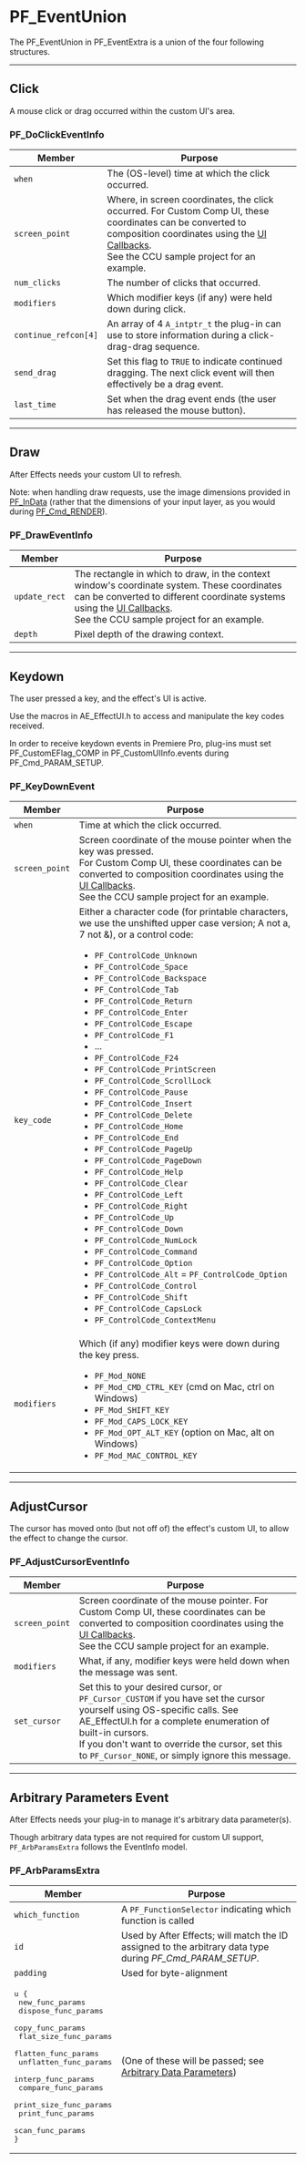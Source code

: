 # PF_EventUnion

The PF_EventUnion in PF_EventExtra is a union of the four following structures.

---

## Click

A mouse click or drag occurred within the custom UI's area.

### PF_DoClickEventInfo

|        Member        |                                                                                                            Purpose                                                                                                            |
| -------------------- | ----------------------------------------------------------------------------------------------------------------------------------------------------------------------------------------------------------------------------- |
| `when`               | The (OS-level) time at which the click occurred.                                                                                                                                                                              |
| `screen_point`       | Where, in screen coordinates, the click occurred. For Custom Comp UI, these coordinates can be converted to composition coordinates using the [UI Callbacks](ui-callbacks.md).<br/>See the CCU sample project for an example. |
| `num_clicks`         | The number of clicks that occurred.                                                                                                                                                                                           |
| `modifiers`          | Which modifier keys (if any) were held down during click.                                                                                                                                                                     |
| `continue_refcon[4]` | An array of 4 `A_intptr_t` the plug-in can use to store information during a click-drag-drag sequence.                                                                                                                        |
| `send_drag`          | Set this flag to `TRUE` to indicate continued dragging. The next click event will then effectively be a drag event.                                                                                                           |
| `last_time`          | Set when the drag event ends (the user has released the mouse button).                                                                                                                                                        |

---

## Draw

After Effects needs your custom UI to refresh.

Note: when handling draw requests, use the image dimensions provided in [PF_InData](../effect-basics/PF_InData.md) (rather that the dimensions of your input layer, as you would during [PF_Cmd_RENDER](../effect-basics/command-selectors.md#frame-selectors)).

### PF_DrawEventInfo

|    Member     |                                                                                                                 Purpose                                                                                                                 |
| ------------- | --------------------------------------------------------------------------------------------------------------------------------------------------------------------------------------------------------------------------------------- |
| `update_rect` | The rectangle in which to draw, in the context window's coordinate system. These coordinates can be converted to different coordinate systems using the [UI Callbacks](ui-callbacks.md).<br/>See the CCU sample project for an example. |
| `depth`       | Pixel depth of the drawing context.                                                                                                                                                                                                     |

---

## Keydown

The user pressed a key, and the effect's UI is active.

Use the macros in AE_EffectUI.h to access and manipulate the key codes received.

In order to receive keydown events in Premiere Pro, plug-ins must set PF_CustomEFlag_COMP in PF_CustomUIInfo.events during PF_Cmd_PARAM_SETUP.

### PF_KeyDownEvent

|     Member     |                                                                                                                                                                                                                                                                                                                                                                                                                                                                                                                                                                                                                 Purpose                                                                                                                                                                                                                                                                                                                                                                                                                                                                                                                                                                                                                 |
| -------------- | --------------------------------------------------------------------------------------------------------------------------------------------------------------------------------------------------------------------------------------------------------------------------------------------------------------------------------------------------------------------------------------------------------------------------------------------------------------------------------------------------------------------------------------------------------------------------------------------------------------------------------------------------------------------------------------------------------------------------------------------------------------------------------------------------------------------------------------------------------------------------------------------------------------------------------------------------------------------------------------------------------------------------------------------------------------------------------------------------------------------------------------------------------------------------------------------------------------------------------------- |
| `when`         | Time at which the click occurred.                                                                                                                                                                                                                                                                                                                                                                                                                                                                                                                                                                                                                                                                                                                                                                                                                                                                                                                                                                                                                                                                                                                                                                                                       |
| `screen_point` | Screen coordinate of the mouse pointer when the key was pressed.<br/>For Custom Comp UI, these coordinates can be converted to composition coordinates using the [UI Callbacks](ui-callbacks.md).<br/>See the CCU sample project for an example.                                                                                                                                                                                                                                                                                                                                                                                                                                                                                                                                                                                                                                                                                                                                                                                                                                                                                                                                                                                        |
| `key_code`     | Either a character code (for printable characters, we use the unshifted upper case version; A not a, 7 not &), or a control code:<ul><li>`PF_ControlCode_Unknown`</li><li>`PF_ControlCode_Space`</li><li>`PF_ControlCode_Backspace`</li><li>`PF_ControlCode_Tab`</li><li>`PF_ControlCode_Return`</li><li>`PF_ControlCode_Enter`</li><li>`PF_ControlCode_Escape`</li><li>`PF_ControlCode_F1`</li><li>...</li><li>`PF_ControlCode_F24`</li><li>`PF_ControlCode_PrintScreen`</li><li>`PF_ControlCode_ScrollLock`</li><li>`PF_ControlCode_Pause`</li><li>`PF_ControlCode_Insert`</li><li>`PF_ControlCode_Delete`</li><li>`PF_ControlCode_Home`</li><li>`PF_ControlCode_End`</li><li>`PF_ControlCode_PageUp`</li><li>`PF_ControlCode_PageDown`</li><li>`PF_ControlCode_Help`</li><li>`PF_ControlCode_Clear`</li><li>`PF_ControlCode_Left`</li><li>`PF_ControlCode_Right`</li><li>`PF_ControlCode_Up`</li><li>`PF_ControlCode_Down`</li><li>`PF_ControlCode_NumLock`</li><li>`PF_ControlCode_Command`</li><li>`PF_ControlCode_Option`</li><li>`PF_ControlCode_Alt` = `PF_ControlCode_Option`</li><li>`PF_ControlCode_Control`</li><li>`PF_ControlCode_Shift`</li><li>`PF_ControlCode_CapsLock`</li><li>`PF_ControlCode_ContextMenu`</li></ul> |
| `modifiers`    | Which (if any) modifier keys were down during the key press.<ul><li>`PF_Mod_NONE`</li><li>`PF_Mod_CMD_CTRL_KEY` (cmd on Mac, ctrl on Windows)</li><li>`PF_Mod_SHIFT_KEY`</li><li>`PF_Mod_CAPS_LOCK_KEY`</li><li>`PF_Mod_OPT_ALT_KEY` (option on Mac, alt on Windows)</li><li>`PF_Mod_MAC_CONTROL_KEY`</li></ul>                                                                                                                                                                                                                                                                                                                                                                                                                                                                                                                                                                                                                                                                                                                                                                                                                                                                                                                         |

---

## AdjustCursor

The cursor has moved onto (but not off of) the effect's custom UI, to allow the effect to change the cursor.

### PF_AdjustCursorEventInfo

|     Member     |                                                                                                                                             Purpose                                                                                                                                              |
| -------------- | ------------------------------------------------------------------------------------------------------------------------------------------------------------------------------------------------------------------------------------------------------------------------------------------------ |
| `screen_point` | Screen coordinate of the mouse pointer. For Custom Comp UI, these coordinates can be converted to composition coordinates using the [UI Callbacks](ui-callbacks.md).<br/>See the CCU sample project for an example.                                                                              |
| `modifiers`    | What, if any, modifier keys were held down when the message was sent.                                                                                                                                                                                                                            |
| `set_cursor`   | Set this to your desired cursor, or `PF_Cursor_CUSTOM` if you have set the cursor yourself using OS-specific calls. See AE_EffectUI.h for a complete enumeration of built-in cursors.<br/>If you don't want to override the cursor, set this to `PF_Cursor_NONE`, or simply ignore this message. |

---

## Arbitrary Parameters Event

After Effects needs your plug-in to manage it's arbitrary data parameter(s).

Though arbitrary data types are not required for custom UI support, `PF_ArbParamsExtra` follows the EventInfo model.

### PF_ArbParamsExtra

|                                                                                                                                                    Member                                                                                                                                                    |                                                    Purpose                                                     |
| ------------------------------------------------------------------------------------------------------------------------------------------------------------------------------------------------------------------------------------------------------------------------------------------------------------ | -------------------------------------------------------------------------------------------------------------- |
| `which_function`                                                                                                                                                                                                                                                                                             | A `PF_FunctionSelector` indicating which function is called                                                    |
| `id`                                                                                                                                                                                                                                                                                                         | Used by After Effects; will match the ID assigned to the arbitrary data type during *PF_Cmd_PARAM_SETUP*.      |
| `padding`                                                                                                                                                                                                                                                                                                    | Used for byte-alignment                                                                                        |
| <pre>u {<br/>  new_func_params<br/>  dispose_func_params<br/>  copy_func_params<br/>  flat_size_func_params<br/>  flatten_func_params<br/>  unflatten_func_params<br/>  interp_func_params<br/>  compare_func_params<br/>  print_size_func_params<br/>  print_func_params<br/>  scan_func_params<br/>}</pre> | (One of these will be passed; see [Arbitrary Data Parameters](../effect-details/arbitrary-data-parameters.md)) |
